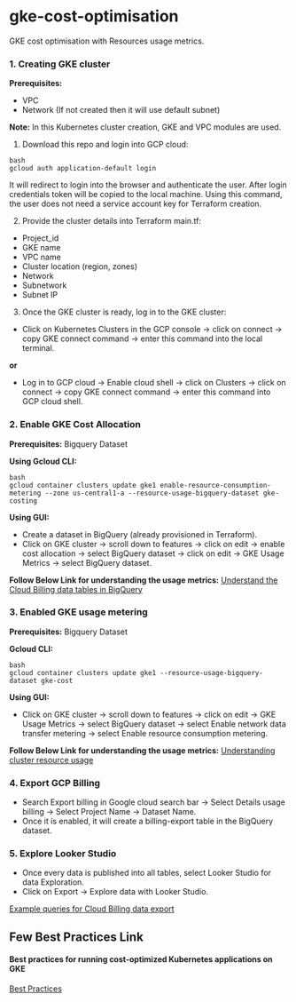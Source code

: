 # gke-cost-optimisation

GKE cost optimisation with Resources usage metrics.

### 1. Creating GKE cluster

**Prerequisites:** 
- VPC 
- Network (If not created then it will use default subnet)

**Note:** In this Kubernetes cluster creation, GKE and VPC modules are used.

1. Download this repo and login into GCP cloud:

```
bash
gcloud auth application-default login
```

It will redirect to login into the browser and authenticate the user. After login credentials token will be copied to the local machine. Using this command, the user does not need a service account key for Terraform creation.

2. Provide the cluster details into Terraform main.tf:
- Project_id
- GKE name
- VPC name
- Cluster location (region, zones)
- Network
- Subnetwork
- Subnet IP 

3. Once the GKE cluster is ready, log in to the GKE cluster:
- Click on Kubernetes Clusters in the GCP console -> click on connect -> copy GKE connect command -> enter this command into the local terminal.

**or**

- Log in to GCP cloud -> Enable cloud shell -> click on Clusters -> click on connect -> copy GKE connect command -> enter this command into GCP cloud shell.

### 2. Enable GKE Cost Allocation 

**Prerequisites:** 
Bigquery Dataset

**Using Gcloud CLI:**

```
bash
gcloud container clusters update gke1 enable-resource-consumption-metering --zone us-central1-a --resource-usage-bigquery-dataset gke-costing
```

**Using GUI:**
- Create a dataset in BigQuery (already provisioned in Terraform).
- Click on GKE cluster -> scroll down to features -> click on edit -> enable cost allocation -> select BigQuery dataset -> click on edit -> GKE Usage Metrics -> select BigQuery dataset.

**Follow Below Link for understanding the usage metrics:**
[Understand the Cloud Billing data tables in BigQuery](https://cloud.google.com/billing/docs/how-to/export-data-bigquery-tables)

### 3. Enabled GKE usage metering 

**Prerequisites:** 
Bigquery Dataset

**Gcloud CLI:**
```
bash
gcloud container clusters update gke1 --resource-usage-bigquery-dataset gke-cost
```

**Using GUI:**
- Click on GKE cluster -> scroll down to features -> click on edit -> GKE Usage Metrics -> select BigQuery dataset -> select Enable network data transfer metering -> select Enable resource consumption metering.

**Follow Below Link for understanding the usage metrics:**
[Understanding cluster resource usage](https://cloud.google.com/kubernetes-engine/docs/how-to/cluster-usage-metering?&_gl=1*hhh71d*_ga*MTYxNDY4NjkxOS4xNzE1MzQyNDQz*_ga_WH2QY8WWF5*MTcxNTc1MjAyMy45LjEuMTcxNTc1MzcyMS4wLjAuMA..&_ga=2.98374303.-1614686919.1715342443#view_in_data-studio)

### 4. Export GCP Billing
- Search Export billing in Google cloud search bar -> Select Details usage billing -> Select Project Name -> Dataset Name.
- Once it is enabled, it will create a billing-export table in the BigQuery dataset.

### 5. Explore Looker Studio
- Once every data is published into all tables, select Looker Studio for data Exploration.
- Click on Export -> Explore data with Looker Studio.

[Example queries for Cloud Billing data export](https://cloud.google.com/billing/docs/how-to/bq-examples#sum-costs-per-invoice)

## Few Best Practices Link 

#### Best practices for running cost-optimized Kubernetes applications on GKE 
[Best Practices](https://cloud.google.com/architecture/best-practices-for-running-cost-effective-kubernetes-applications-on-gke)

